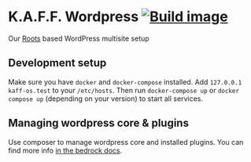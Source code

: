 # K.A.F.F. Wordpress [![Build image](https://github.com/freiraumpetersburg/wordpress/actions/workflows/build.yml/badge.svg)](https://github.com/freiraumpetersburg/wordpress/actions/workflows/build.yml)

Our [Roots](https://roots.io) based WordPress multisite setup

## Development setup

Make sure you have `docker` and `docker-compose` installed. Add `127.0.0.1 kaff-os.test` to your `/etc/hosts`. Then run `docker-compose up` or `docker compose up` (depending on your version) to start all services.

## Managing wordpress core & plugins

Use composer to manage wordpress core and installed plugins. You can find more info [in the bedrock docs](https://roots.io/bedrock/docs/composer/).
